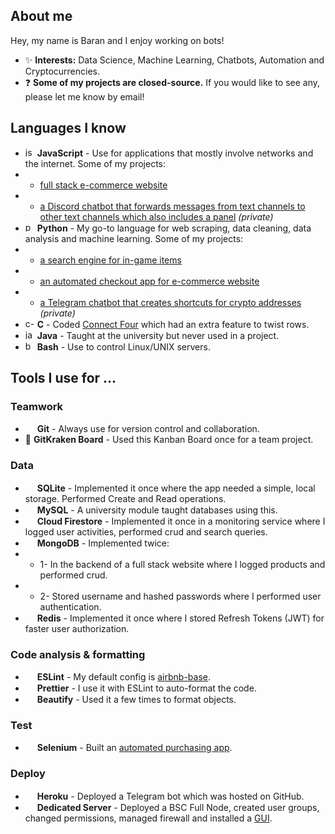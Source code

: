 ## About me

Hey, my name is Baran and I enjoy working on bots!

- ✨ **Interests:** Data Science, Machine Learning, Chatbots, Automation and Cryptocurrencies.
- ❓ **Some of my projects are closed-source.** If you would like to see any, please let me know by email!


## Languages I know

- <img src="https://seeklogo.com/images/J/javascript-logo-8892AEFCAC-seeklogo.com.png" alt="js-logo" width="15"/> **JavaScript** - Use for applications that mostly involve networks and the internet. Some of my projects:
- - [full stack e-commerce website](https://youtu.be/9uSfgO9fq6A)
- - [a Discord chatbot that forwards messages from text channels to other text channels which also includes a panel](https://github.com/cjxe/dcBOT_mirror_bot) *(private)*
- <img src="https://upload.wikimedia.org/wikipedia/commons/thumb/c/c3/Python-logo-notext.svg/1024px-Python-logo-notext.svg.png" alt="py-logo" width="15"/> **Python** - My go-to language for web scraping, data cleaning, data analysis and machine learning. Some of my projects:
- - [a search engine for in-game items](https://github.com/cjxe/EZ-skin-price-aggregator)
- - [an automated checkout app for e-commerce website](https://github.com/cjxe/supreme-auto-checkout)
- - [a Telegram chatbot that creates shortcuts for crypto addresses](https://github.com/cjxe/custom-telegram-bot-1) *(private)*
- <img src="https://upload.wikimedia.org/wikipedia/commons/thumb/1/18/C_Programming_Language.svg/1200px-C_Programming_Language.svg.png" alt="c-logo" width="15"/> **C** - Coded [Connect Four](https://cf.geekdo-images.com/I_ZPIWEvFlrMa8caT4UD-w__opengraph/img/kyLinLT_XujloY21Omjf5p7q1SA=/fit-in/1200x630/filters:strip_icc()/pic859430.jpg) which had an extra feature to twist rows.
- <img src="https://seeklogo.com/images/J/java-logo-7F8B35BAB3-seeklogo.com.png" alt="java-logo" width="15"/> **Java** - Taught at  the university but never used in a project.
- <img src="https://upload.wikimedia.org/wikipedia/commons/thumb/4/4b/Bash_Logo_Colored.svg/1200px-Bash_Logo_Colored.svg.png" alt="bash-logo" width="15"/> **Bash** - Use to control Linux/UNIX servers.

## Tools I use for ...

### Teamwork
- <img src="https://git-scm.com/images/logos/downloads/Git-Icon-1788C.png" width="15"/> **Git** - Always use for version control and collaboration.
- 📝 **GitKraken Board** - Used this Kanban Board once for a team project.

### Data
- <img src="https://upload.wikimedia.org/wikipedia/commons/thumb/9/97/Sqlite-square-icon.svg/2048px-Sqlite-square-icon.svg.png" width="15"/> **SQLite** - Implemented it once where the app needed a simple, local storage. Performed Create and Read operations.
- <img src="https://cdn.worldvectorlogo.com/logos/mysql-6.svg" width="15"/> **MySQL** - A university module taught databases using this.
- <img src="https://seeklogo.com/images/F/firestore-logo-3828671CC5-seeklogo.com.png" width="15"/> **Cloud Firestore** - Implemented it once in a monitoring service where I logged user activities, performed crud and search queries.
- <img src="https://cdn.worldvectorlogo.com/logos/mongodb-icon-1.svg" width="15"/> **MongoDB** - Implemented twice:
- - 1- In the backend of a full stack website where I logged products and performed crud.
- - 2- Stored username and hashed passwords where I performed user authentication.
- <img src="https://cdn.iconscout.com/icon/free/png-256/redis-83994.png" width="15"/> **Redis** - Implemented it once where I stored Refresh Tokens (JWT) for faster user authorization.

### Code analysis & formatting
- <img src="https://cdn.worldvectorlogo.com/logos/eslint-1.svg" width="15"/> **ESLint** - My default config is [airbnb-base](https://www.npmjs.com/package/eslint-config-airbnb-base).
- <img src="https://seeklogo.com/images/P/prettier-logo-D5C5197E37-seeklogo.com.png" width="15"/> **Prettier** - I use it with ESLint to auto-format the code.
- <img src="https://hookyqr.gallerycdn.vsassets.io/extensions/hookyqr/beautify/1.5.0/1556863124877/Microsoft.VisualStudio.Services.Icons.Default" width="15"/> **Beautify** - Used it a few times to format objects.

### Test
- <img src="https://upload.wikimedia.org/wikipedia/commons/d/d5/Selenium_Logo.png" width="15"/> **Selenium** - Built an [automated purchasing app](https://github.com/cjxe/supreme-auto-checkout).

### Deploy
- <img src="https://image.flaticon.com/icons/png/512/873/873120.png" width="15"/> **Heroku** - Deployed a Telegram bot which was hosted on GitHub.
- <img src="https://cdn.icon-icons.com/icons2/1858/PNG/512/iconfinder-dedicatedserver-4263512_117859.png" width="15"/> **Dedicated Server** - Deployed a BSC Full Node, created user groups, changed permissions, managed firewall and installed a [GUI](https://i0.wp.com/9to5linux.com/wp-content/uploads/2020/09/xfce416preview.jpg?resize=1400%2C800&ssl=1). 
